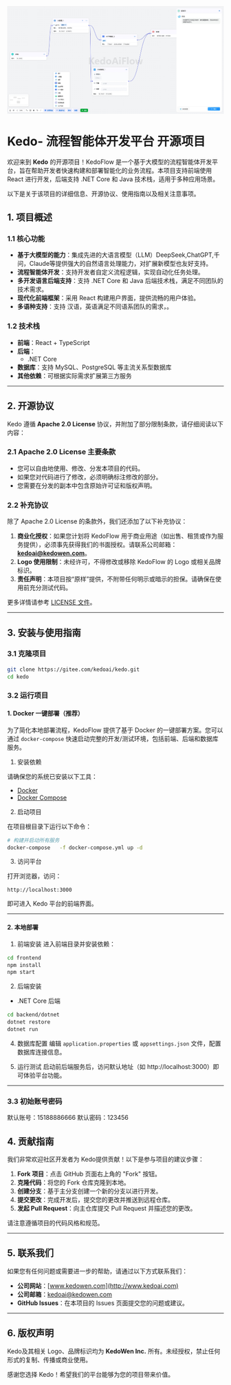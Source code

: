 ![Kedo智能流程体系统图片](images/img04.png)
# Kedo- 流程智能体开发平台 开源项目

欢迎来到 **Kedo** 的开源项目！KedoFlow 是一个基于大模型的流程智能体开发平台，旨在帮助开发者快速构建和部署智能化的业务流程。本项目支持前端使用 React 进行开发，后端支持 .NET Core 和 Java 技术栈，适用于多种应用场景。

以下是关于该项目的详细信息、开源协议、使用指南以及相关注意事项。


## 1. 项目概述

### 1.1 核心功能
- **基于大模型的能力**：集成先进的大语言模型（LLM）DeepSeek,ChatGPT,千问，Claude等提供强大的自然语言处理能力，对扩展新模型也友好支持。
- **流程智能体开发**：支持开发者自定义流程逻辑，实现自动化任务处理。
- **多开发语言后端支持**：支持 .NET Core 和 Java 后端技术栈，满足不同团队的技术需求。
- **现代化前端框架**：采用 React 构建用户界面，提供流畅的用户体验。
- **多语种支持**：支持 汉语，英语满足不同语系团队的需求，。
### 1.2 技术栈
- **前端**：React + TypeScript
- **后端**：
  - .NET Core
- **数据库**：支持 MySQL、PostgreSQL 等主流关系型数据库
- **其他依赖**：可根据实际需求扩展第三方服务

---

## 2. 开源协议

Kedo 遵循 **Apache 2.0 License** 协议，并附加了部分限制条款，请仔细阅读以下内容：

### 2.1 Apache 2.0 License 主要条款
- 您可以自由地使用、修改、分发本项目的代码。
- 如果您对代码进行了修改，必须明确标注修改的部分。
- 您需要在分发的副本中包含原始许可证和版权声明。

### 2.2 补充协议
除了 Apache 2.0 License 的条款外，我们还添加了以下补充协议：
1. **商业化授权**：如果您计划将 KedoFlow 用于商业用途（如出售、租赁或作为服务提供），必须事先获得我们的书面授权。请联系公司邮箱：**kedoai@kedowen.com**。
2. **Logo 使用限制**：未经许可，不得修改或移除 KedoFlow 的 Logo 或相关品牌标识。
3. **责任声明**：本项目按“原样”提供，不附带任何明示或暗示的担保。请确保在使用前充分测试代码。

更多详情请参考 [LICENSE 文件](LICENSE)。

---

## 3. 安装与使用指南

### 3.1 克隆项目
```bash
git clone https://gitee.com/kedoai/kedo.git
cd kedo
```

### 3.2 运行项目
#### 1. Docker 一键部署（推荐）
为了简化本地部署流程，KedoFlow 提供了基于 Docker 的一键部署方案。您可以通过 `docker-compose` 快速启动完整的开发/测试环境，包括前端、后端和数据库服务。

1. 安装依赖

请确保您的系统已安装以下工具：

- [Docker](https://www.docker.com/)
- [Docker Compose](https://docs.docker.com/compose/install/)

 2. 启动项目

在项目根目录下运行以下命令：

```bash
# 构建并启动所有服务
docker-compose   -f docker-compose.yml up -d
```
3. 访问平台

打开浏览器，访问：

```
http://localhost:3000
```

即可进入 Kedo 平台的前端界面。

---



#### 2. 本地部署
1. 前端安装
进入前端目录并安装依赖：
```bash
cd frontend
npm install
npm start
```
2. 后端安装
- .NET Core 后端
```bash
cd backend/dotnet
dotnet restore
dotnet run
```

4. 数据库配置
编辑 `application.properties` 或 `appsettings.json` 文件，配置数据库连接信息。

5. 运行测试
启动前后端服务后，访问默认地址（如 http://localhost:3000）即可体验平台功能。

---

### 3.3 初始账号密码
默认账号：15188886666
默认密码：123456

## 4. 贡献指南

我们非常欢迎社区开发者为 Kedo提供贡献！以下是参与项目的建议步骤：

1. **Fork 项目**：点击 GitHub 页面右上角的 "Fork" 按钮。
2. **克隆代码**：将您的 Fork 仓库克隆到本地。
3. **创建分支**：基于主分支创建一个新的分支以进行开发。
4. **提交更改**：完成开发后，提交您的更改并推送到远程仓库。
5. **发起 Pull Request**：向主仓库提交 Pull Request 并描述您的更改。

请注意遵循项目的代码风格和规范。

---

## 5. 联系我们

如果您有任何问题或需要进一步的帮助，请通过以下方式联系我们：

- **公司网站**：[www.kedowen.com](http://www.kedoai.com)
- **公司邮箱**：kedoai@kedowen.com
- **GitHub Issues**：在本项目的 Issues 页面提交您的问题或建议。

---

## 6. 版权声明

Kedo及其相关 Logo、品牌标识均为 **KedoWen Inc.** 所有。未经授权，禁止任何形式的复制、传播或商业使用。

感谢您选择 Kedo！希望我们的平台能够为您的项目带来价值。
